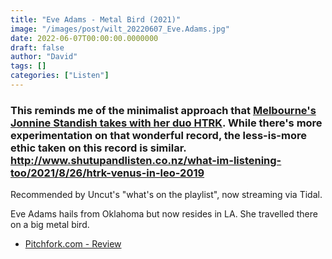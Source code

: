 ```yaml
---
title: "Eve Adams - Metal Bird (2021)"
image: "/images/post/wilt_20220607_Eve.Adams.jpg"
date: 2022-06-07T00:00:00.0000000
draft: false
author: "David"
tags: []
categories: ["Listen"]
---
```

### This reminds me of the minimalist approach that [Melbourne's Jonnine Standish takes with her duo HTRK](http://www.shutupandlisten.co.nz/what-im-listening-too/2021/8/26/htrk-venus-in-leo-2019). While there's more experimentation on that wonderful record, the less-is-more ethic taken on this record is similar. http://www.shutupandlisten.co.nz/what-im-listening-too/2021/8/26/htrk-venus-in-leo-2019

 Recommended by Uncut's "what's on the playlist", now streaming via Tidal.

 Eve Adams hails from Oklahoma but now resides in LA. She travelled there on a big metal bird.

-  [Pitchfork.com - Review](https://pitchfork.com/reviews/albums/eve-adams-metal-bird/)